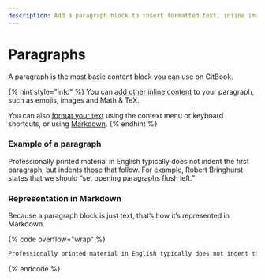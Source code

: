 ```yaml
---
description: Add a paragraph block to insert formatted text, inline images and more
---
```


# Paragraphs

A paragraph is the most basic content block you can use on GitBook.

{% hint style="info" %}
You can [add other inline content](../formatting/inline.md) to your paragraph, such as emojis, images and Math & TeX.

You can also [format your text](../formatting/) using the context menu or keyboard shortcuts, or using [Markdown](../formatting/markdown.md).
{% endhint %}

### Example of a paragraph

Professionally printed material in English typically does not indent the first paragraph, but indents those that follow. For example, Robert Bringhurst states that we should “set opening paragraphs flush left.”

### Representation in Markdown

Because a paragraph block is just text, that’s how it’s represented in Markdown.

{% code overflow="wrap" %}
```markdown
Professionally printed material in English typically does not indent the first paragraph, but indents those that follow. For example, Robert Bringhurst states that we should “set opening paragraphs flush left.”
```
{% endcode %}
